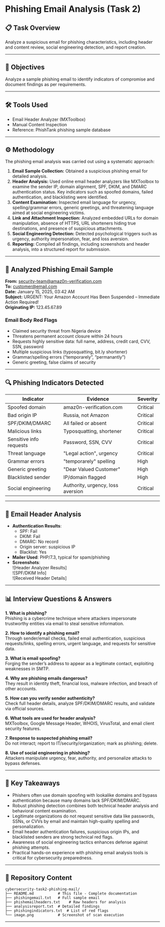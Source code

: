 # Phishing Email Analysis (Task 2)

## 📋 Task Overview
Analyze a suspicious email for phishing characteristics, including header and content review, social engineering detection, and report creation. 

---

## 🎯 Objectives
Analyze a sample phishing email to identify indicators of compromise and document findings as per requirements.

---

## 🛠️ Tools Used
- Email Header Analyzer (MXToolbox)
- Manual Content Inspection
- Reference: PhishTank phishing sample database

---

## ⚙️ Methodology

The phishing email analysis was carried out using a systematic approach:

1. **Email Sample Collection:** Obtained a suspicious phishing email for detailed analysis.
2. **Header Analysis:** Used online email header analyzers like MXToolbox to examine the sender IP, domain alignment, SPF, DKIM, and DMARC authentication status. Key indicators such as spoofed domains, failed authentication, and blacklisting were identified.
3. **Content Examination:** Inspected email language for urgency, spelling/grammar errors, generic greetings, and threatening language aimed at social engineering victims.
4. **Link and Attachment Inspection:** Analyzed embedded URLs for domain manipulation, absence of HTTPS, URL shorteners hiding true destinations, and presence of suspicious attachments.
5. **Social Engineering Detection:** Detected psychological triggers such as urgency, authority impersonation, fear, and loss aversion.
6. **Reporting:** Compiled all findings, including screenshots and header analysis, into a structured report for submission.

---

## 📝 Analyzed Phishing Email Sample

**From:** security-team@amaz0n-verification.com  
**To:** customer@email.com  
**Date:** January 15, 2025, 03:42 AM  
**Subject:** URGENT: Your Amazon Account Has Been Suspended – Immediate Action Required!  
**Originating IP:** 123.45.67.89

### Email Body Red Flags

- Claimed security threat from Nigeria device
- Threatens permanent account closure within 24 hours
- Requests highly sensitive data: full name, address, credit card, CVV, SSN, password
- Multiple suspicious links (typosquatting, bit.ly shortener)
- Grammar/spelling errors (“temporarely”, “permanantly”)
- Generic greeting, false claims of security

---

##  🔍 Phishing Indicators Detected

| Indicator    | Evidence          | Severity    |
|--------------|-------------------|-------------|
| Spoofed domain | amaz0n-verification.com | Critical |
| Bad origin IP | Russia, not Amazon | Critical |
| SPF/DKIM/DMARC | All failed or absent | Critical |
| Malicious links | Typosquatting, shortener | Critical |
| Sensitive info requests | Password, SSN, CVV | Critical |
| Threat language | "Legal action", urgency | Critical |
| Grammar errors | "temporarely" spelling | High |
| Generic greeting | "Dear Valued Customer" | High |
| Blacklisted sender | IP/domain flagged | High |
| Social engineering | Authority, urgency, loss aversion | Critical |

---

## 🔐 Email Header Analysis


- **Authentication Results**:  
    - SPF: Fail  
    - DKIM: Fail  
    - DMARC: No record  
    - Origin server: suspicious IP  
    - Blacklist: Yes
- **Mailer Used**: PHP/7.3, typical for spam/phishing
- **Screenshots**:  
  ![Header Analyzer Results]  
  ![SPF/DKIM Info]  
  ![Received Header Details]

---

## 📊 Interview Questions & Answers

**1. What is phishing?**  
Phishing is a cybercrime technique where attackers impersonate trustworthy entities via email to steal sensitive information.

**2. How to identify a phishing email?**  
Through sender/email checks, failed email authentication, suspicious requests/links, spelling errors, urgent language, and requests for sensitive data.

**3. What is email spoofing?**  
Forging the sender’s address to appear as a legitimate contact, exploiting weaknesses in SMTP.

**4. Why are phishing emails dangerous?**  
They result in identity theft, financial loss, malware infection, and breach of other accounts.

**5. How can you verify sender authenticity?**  
Check full header details, analyze SPF/DKIM/DMARC results, and validate via official sources.

**6. What tools are used for header analysis?**  
MXToolbox, Google Message Header, WHOIS, VirusTotal, and email client security features.

**7. Response to suspected phishing email?**  
Do not interact; report to IT/security/organization; mark as phishing; delete.

**8. Use of social engineering in phishing?**  
Attackers manipulate urgency, fear, authority, and personalize attacks to bypass defenses.

---

## 🚀 Key Takeaways

- Phishers often use domain spoofing with lookalike domains and bypass authentication because many domains lack SPF/DKIM/DMARC.
- Robust phishing detection combines both technical header analysis and behavioral content examination.
- Legitimate organizations do not request sensitive data like passwords, SSNs, or CVVs by email and maintain high-quality spelling and personalization.
- Email header authentication failures, suspicious origin IPs, and blacklisted senders are strong technical red flags.
- Awareness of social engineering tactics enhances defense against phishing attempts.
- Practical hands-on experience with phishing email analysis tools is critical for cybersecurity preparedness.

---

## 📂 Repository Content 


```
cybersecurity-task2-phishing-mail/
├── README.md           # This file - Complete documentation
├── phishingemail.txt   # Full sample email
├── phishemailheaders.txt    # Raw headers for analysis
├── analysisreport.txt  # Detailed findings
├── phishingindicators.txt  # List of red flags
└── image.png           # Screenshot of scan execution
```


---


